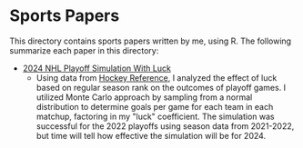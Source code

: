 # Sports Papers
This directory contains sports papers written by me, using R. The following summarize each paper in this directory: 
* [2024 NHL Playoff Simulation With Luck](https://github.com/bellasalter/stats-papers/blob/main/sports/hockeysim.pdf)
    * Using data from [Hockey Reference](https://www.hockey-reference.com/), I analyzed the effect of luck based on regular season rank on the outcomes of playoff games. I utilized Monte Carlo approach by sampling from a normal distribution to determine goals per game for each team in each matchup, factoring in my "luck" coefficient. The simulation was successful for the 2022 playoffs using season data from 2021-2022, but time will tell how effective the simulation will be for 2024. 
